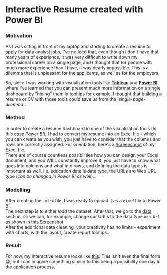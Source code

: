 # Interactive Resume created with Power BI

### Motivation
As I was sitting in front of my laptop and starting to create a resume to apply for data analyst jobs, I've noticed that, even though I don't have that many years of experience, it was very difficult to write down my professional career on a single page, and I thought that for people with much more experience than I have, it was nearly impossible. This is a dilemma that is unpleasant for the applicants, as well as for the employers.  

So, since I was working with visualization tools like [__Tableau__](https://public.tableau.com/) and [__Power BI__](https://powerbi.microsoft.com/), where I've learned that you can present much more information on a single dashboard by "hiding" them in tooltips for example, I thought that building a resume or CV with those tools could save us from the *'single-page-dilemma'*.  

### Method  
In order to create a resume dashboard in one of the visualization tools (*in this case Power BI*), I had to convert my resume into an Excel file - which you can create as you wish, you just have to consider that the columns and rows are correctly assigned. For orientation, here's a [Screenshoot]() of my Excel file.  
There are of course countless possibilities how you can design your Excel document, and you WILL constantly improve it, you just have to know what goes into columns and what into rows, and defining the data types is important as well, i.e. education date is date type, the URLs are Web URL type (*can be changed in Power BI as well*)...  

### Modelling 
After creating the `.xlsx` file, I was ready to upload it as a excel file to Power BI.  
The next step is to either *load* the dataset. After that, we go to the [data]() section, so we can, for example, change our URLs to the data type `Web Url` as shown in [this Screenshot]().  
After the additional data cleaning, your creativity has no limits - experiment with charts, with the layout, create report tooltips...  

### Result  
For now, my interactive resume looks like [this](). This isn't even the final form 😁, but I can imagine something similar to this being a possibility one day in the application process.    
 
